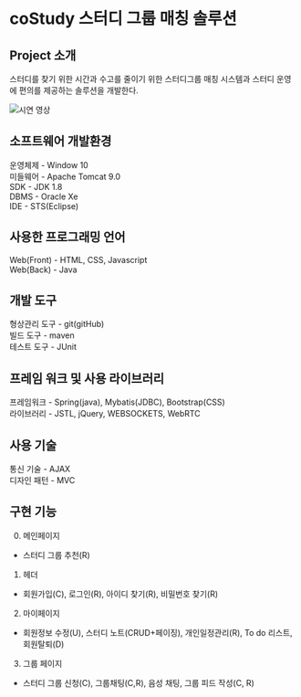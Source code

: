 
# coStudy 스터디 그룹 매칭 솔루션

## Project 소개

스터디를 찾기 위한 시간과 수고를 줄이기 위한 스터디그룹 매칭 시스템과 스터디 운영에 편의를 제공하는 솔루션을 개발한다.    

![시연 영상](https://user-images.githubusercontent.com/81788884/143448457-b1c20642-fda9-453e-8bec-8d6c80e8195b.gif)

## 소프트웨어 개발환경  
운영체제 - Window 10  
미들웨어 - Apache Tomcat 9.0  
SDK -  JDK 1.8   
DBMS - Oracle Xe  
IDE - STS(Eclipse)  

## 사용한 프로그래밍 언어
Web(Front) - HTML, CSS, Javascript  
Web(Back) - Java  

## 개발 도구
형상관리 도구 - git(gitHub)  
빌드 도구 - maven  
테스트 도구 - JUnit  

## 프레임 워크 및 사용 라이브러리
프레임워크 - Spring(java), Mybatis(JDBC), Bootstrap(CSS)  
라이브러리 - JSTL, jQuery, WEBSOCKETS, WebRTC  

## 사용 기술
통신 기술 - AJAX  
디자인 패턴 - MVC


    
## 구현 기능

0. 메인페이지
- 스터디 그룹 추천(R)

1. 헤더
- 회원가입(C), 로그인(R), 아이디 찾기(R), 비밀번호 찾기(R)

2. 마이페이지
- 회원정보 수정(U), 스터디 노트(CRUD+페이징), 개인일정관리(R), To do 리스트, 회원탈퇴(D)

3. 그룹 페이지
- 스터디 그룹 신청(C), 그룹채팅(C,R), 음성 채팅, 그룹 피드 작성(C, R)


    






